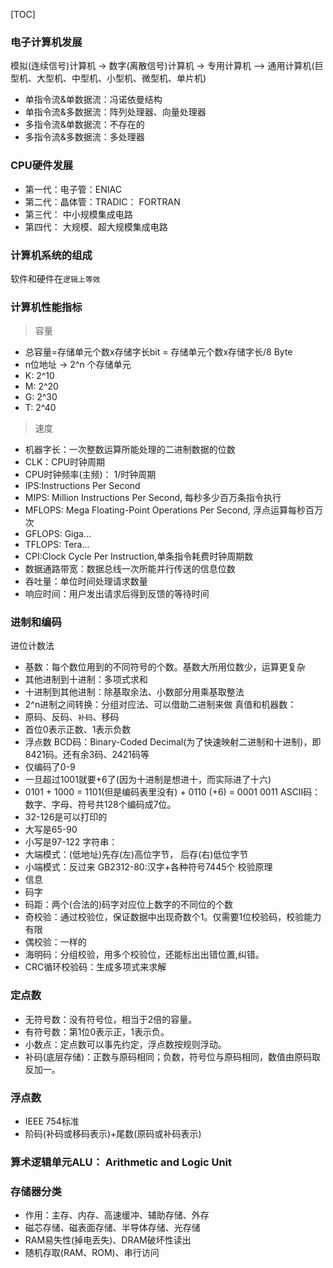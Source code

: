 [TOC]

### 电子计算机发展
模拟(连续信号)计算机 -> 数字(离散信号)计算机 -> 专用计算机 --> 通用计算机(巨型机、大型机、中型机、小型机、微型机、单片机)
+ 单指令流&单数据流：冯诺依曼结构
+ 单指令流&多数据流：阵列处理器、向量处理器
+ 多指令流&单数据流：不存在的
+ 多指令流&多数据流：多处理器
            
### CPU硬件发展
+ 第一代：电子管：ENIAC
+ 第二代：晶体管：TRADIC： FORTRAN
+ 第三代： 中小规模集成电路
+ 第四代： 大规模、超大规模集成电路

### 计算机系统的组成
软件和硬件在`逻辑上等效`

### 计算机性能指标
> 容量
+ 总容量=存储单元个数x存储字长bit = 存储单元个数x存储字长/8 Byte
+ n位地址 → 2^n 个存储单元
+ K: 2^10
+ M: 2^20
+ G: 2^30
+ T: 2^40
> 速度
+ 机器字长：一次整数运算所能处理的二进制数据的位数
+ CLK：CPU时钟周期
+ CPU时钟频率(主频)： 1/时钟周期
+ IPS:Instructions Per Second
+ MIPS: Million Instructions Per Second, 每秒多少百万条指令执行
+ MFLOPS: Mega Floating-Point Operations Per Second, 浮点运算每秒百万次
+ GFLOPS: Giga...
+ TFLOPS: Tera...
+ CPI:Clock Cycle Per Instruction,单条指令耗费时钟周期数
+ 数据通路带宽：数据总线一次所能并行传送的信息位数
+ 吞吐量：单位时间处理请求数量
+ 响应时间：用户发出请求后得到反馈的等待时间

### 进制和编码
进位计数法
+ 基数：每个数位用到的不同符号的个数。基数大所用位数少，运算更复杂
+ 其他进制到十进制：多项式求和
+ 十进制到其他进制：除基取余法、小数部分用乘基取整法
+ 2^n进制之间转换：分组对应法、可以借助二进制来做
真值和机器数：
+ 原码、反码、`补码`、移码
+ 首位0表示正数、1表示负数
+ 浮点数
BCD码：Binary-Coded Decimal(为了快速映射二进制和十进制)，即8421码。还有余3码、2421码等
+ 仅编码了0-9
+ 一旦超过1001就要+6了(因为十进制是想进十，而实际进了十六)
+ 0101 + 1000 = 1101(但是编码表里没有) + 0110 (+6) = 0001 0011
ASCII码：数字、字母、符号共128个编码成7位。
+ 32-126是可以打印的
+ 大写是65-90
+ 小写是97-122
字符串：
+ 大端模式：(低地址)先存(左)高位字节， 后存(右)低位字节
+ 小端模式：反过来
GB2312-80:汉字+各种符号7445个
校验原理
+ 信息
+ 码字
+ 码距：两个(合法的)码字对应位上数字的不同位的个数
+ 奇校验：通过校验位，保证数据中出现奇数个1。仅需要1位校验码，校验能力有限
+ 偶校验：一样的
+ 海明码：分组校验，用多个校验位，还能标出出错位置,纠错。
+ CRC循环校验码：生成多项式来求解


### 定点数
+ 无符号数：没有符号位，相当于2倍的容量。
+ 有符号数：第1位0表示正，1表示负。
+ 小数点：定点数可以事先约定，浮点数按规则浮动。
+ 补码(底层存储)：正数与原码相同；负数，符号位与原码相同，数值由原码取反加一。

### 浮点数
+ IEEE 754标准
+ 阶码(补码或移码表示)+尾数(原码或补码表示)

### 算术逻辑单元ALU： Arithmetic and Logic Unit

### 存储器分类
+ 作用：主存、内存、高速缓冲、辅助存储、外存
+ 磁芯存储、磁表面存储、半导体存储、光存储
+ RAM易失性(掉电丢失)、DRAM破坏性读出
+ 随机存取(RAM、ROM)、串行访问
